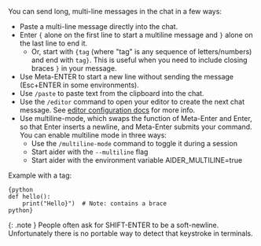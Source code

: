 You can send long, multi-line messages in the chat in a few ways:
  - Paste a multi-line message directly into the chat.
  - Enter `{` alone on the first line to start a multiline message and `}` alone on the last line to end it.
    - Or, start with `{tag` (where "tag" is any sequence of letters/numbers) and end with `tag}`. This is useful when you need to include closing braces `}` in your message.
  - Use Meta-ENTER to start a new line without sending the message (Esc+ENTER in some environments).
  - Use `/paste` to paste text from the clipboard into the chat.
  - Use the `/editor` command to open your editor to create the next chat message. See [editor configuration docs](/docs/config/editor.html) for more info.
  - Use multiline-mode, which swaps the function of Meta-Enter and Enter, so that Enter inserts a newline, and Meta-Enter submits your command. You can enable multiline mode in three ways:
    - Use the `/multiline-mode` command to toggle it during a session
    - Start aider with the `--multiline` flag
    - Start aider with the environment variable AIDER_MULTILINE=true

Example with a tag:
```
{python
def hello():
    print("Hello}")  # Note: contains a brace
python}
```

{: .note }
People often ask for SHIFT-ENTER to be a soft-newline.
Unfortunately there is no portable way to detect that keystroke in terminals.
